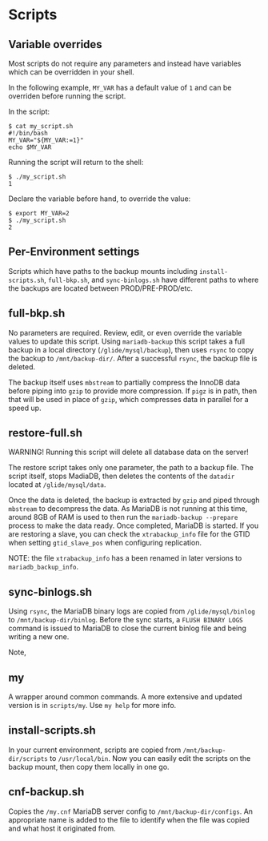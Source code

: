 # Scripts

## Variable overrides

Most scripts do not require any parameters and instead have variables which can be overridden in your shell.

In the following example, `MY_VAR` has a default value of `1` and can be overriden before running the script.

In the script:

    $ cat my_script.sh
    #!/bin/bash
    MY_VAR="${MY_VAR:=1}"
    echo $MY_VAR

Running the script will return to the shell:

    $ ./my_script.sh
    1

Declare the variable before hand, to override the value:

    $ export MY_VAR=2
    $ ./my_script.sh 
    2

## Per-Environment settings

Scripts which have paths to the backup mounts including `install-scripts.sh`, `full-bkp.sh`, and `sync-binlogs.sh` have different paths to where the backups are located between PROD/PRE-PROD/etc.


## full-bkp.sh

No parameters are required. Review, edit, or even override the variable values to update this script.
Using `mariadb-backup` this script takes a full backup in a local directory (`/glide/mysql/backup`), then uses `rsync` to copy the backup to `/mnt/backup-dir/`. After a successful `rsync`, the backup file is deleted.

The backup itself uses `mbstream` to partially compress the InnoDB data before piping into `gzip` to provide more compression. If `pigz` is in path, then that will be used in place of `gzip`, which compresses data in parallel for a speed up.

## restore-full.sh

WARNING! Running this script will delete all database data on the server!

The restore script takes only one parameter, the path to a backup file.
The script itself, stops MadiaDB, then deletes the contents of the `datadir` located at `/glide/mysql/data`.

Once the data is deleted, the backup is extracted by `gzip` and piped through `mbstream` to decompress the data.
As MariaDB is not running at this time, around 8GB of RAM is used to then run the `mariadb-backup --prepare` process to make the data ready.
Once completed, MariaDB is started.
If you are restoring a slave, you can check the `xtrabackup_info` file for the GTID when setting `gtid_slave_pos` when configuring replication.

NOTE: the file `xtrabackup_info` has a been renamed in later versions to `mariadb_backup_info`.

## sync-binlogs.sh

Using `rsync`, the MariaDB binary logs are copied from `/glide/mysql/binlog` to `/mnt/backup-dir/binlog`. Before the sync starts, a `FLUSH BINARY LOGS` command is issued to MariaDB to close the current binlog file and being writing a new one.

Note, 


## my

A wrapper around common commands. A more extensive and updated version is in `scripts/my`.
Use `my help` for more info.

## install-scripts.sh

In your current environment, scripts are copied from `/mnt/backup-dir/scripts` to `/usr/local/bin`.
Now you can easily edit the scripts on the backup mount, then copy them locally in one go.

## cnf-backup.sh

Copies the `/my.cnf` MariaDB server config to `/mnt/backup-dir/configs`. An appropriate name is added to the file to identify when the file was copied and what host it originated from.


